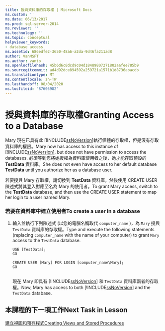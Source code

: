 ```yaml
---
title: 授與資料庫的存取權 | Microsoft Docs
ms.custom: ''
ms.date: 06/13/2017
ms.prod: sql-server-2014
ms.reviewer: ''
ms.technology: ''
ms.topic: conceptual
helpviewer_keywords:
- database access
ms.assetid: 686edfe2-3650-48a6-a2da-9d46fa211ad8
author: VanMSFT
ms.author: vanto
ms.openlocfilehash: 45b6d6c8dcd9c04d18489807271802aafee785b9
ms.sourcegitcommit: ad4d92dce894592a259721a1571b1d8736abacdb
ms.translationtype: MT
ms.contentlocale: zh-TW
ms.lasthandoff: 08/04/2020
ms.locfileid: "87605982"
---
```

# <a name="granting-access-to-a-database"></a><span data-ttu-id="2d614-102">授與資料庫的存取權</span><span class="sxs-lookup"><span data-stu-id="2d614-102">Granting Access to a Database</span></span>
  <span data-ttu-id="2d614-103">Mary 現在已具有此 [!INCLUDE[ssNoVersion](../includes/ssnoversion-md.md)]執行個體的存取權，但是沒有存取資料庫的權限。</span><span class="sxs-lookup"><span data-stu-id="2d614-103">Mary now has access to this instance of [!INCLUDE[ssNoVersion](../includes/ssnoversion-md.md)], but does not have permission to access the databases.</span></span> <span data-ttu-id="2d614-104">必須等到您將她授權為資料庫使用者之後，她才能存取預設的 **TestData** 資料庫。</span><span class="sxs-lookup"><span data-stu-id="2d614-104">She does not even have access to her default database **TestData** until you authorize her as a database user.</span></span>  
  
 <span data-ttu-id="2d614-105">若要授與 Mary 存取權，請切換到 **TestData** 資料庫，然後使用 CREATE USER 陳述式將其登入對應至名為 Mary 的使用者。</span><span class="sxs-lookup"><span data-stu-id="2d614-105">To grant Mary access, switch to the **TestData** database, and then use the CREATE USER statement to map her login to a user named Mary.</span></span>  
  
### <a name="to-create-a-user-in-a-database"></a><span data-ttu-id="2d614-106">若要在資料庫中建立使用者</span><span class="sxs-lookup"><span data-stu-id="2d614-106">To create a user in a database</span></span>  
  
1.  <span data-ttu-id="2d614-107">輸入並執行下列陳述式 (以您的電腦名稱取代 `computer_name` )，為 `Mary` 授與 `TestData` 資料庫的存取權。</span><span class="sxs-lookup"><span data-stu-id="2d614-107">Type and execute the following statements (replacing `computer_name` with the name of your computer) to grant `Mary` access to the `TestData` database.</span></span>  
  
    ```  
    USE [TestData];  
    GO  
  
    CREATE USER [Mary] FOR LOGIN [computer_name\Mary];  
    GO  
  
    ```  
  
     <span data-ttu-id="2d614-108">現在 Mary 即具有 [!INCLUDE[ssNoVersion](../includes/ssnoversion-md.md)] 和 `TestData` 資料庫兩者的存取權。</span><span class="sxs-lookup"><span data-stu-id="2d614-108">Now, Mary has access to both [!INCLUDE[ssNoVersion](../includes/ssnoversion-md.md)] and the `TestData` database.</span></span>  
  
## <a name="next-task-in-lesson"></a><span data-ttu-id="2d614-109">本課程的下一項工作</span><span class="sxs-lookup"><span data-stu-id="2d614-109">Next Task in Lesson</span></span>  
 [<span data-ttu-id="2d614-110">建立視圖和預存程式</span><span class="sxs-lookup"><span data-stu-id="2d614-110">Creating Views and Stored Procedures</span></span>](lesson-2-3-creating-views-and-stored-procedures.md)  
  
  
